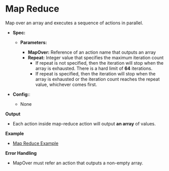 # Map Reduce

Map over an array and executes a sequence of actions in parallel.

* **Spec:**
  * **Parameters:**

    * **MapOver:** Reference of an action name that outputs an array
    * **Repeat:** Integer value that specifies the maximum iteration count
      * If repeat is not specified, then the iteration will stop when the array is exhausted. There is a hard limit of **64** iterations.
      * If repeat is specified, then the iteration will stop when the array is exhausted or the iteration count reaches the repeat value, whichever comes first.

* **Config:**:
  *  None

**Output**
  * Each action inside map-reduce action will output **an array** of values. 

**Example**
  * [Map Reduce Example](https://rebyte.ai/p/21b2295005587a5375d8/callable/002c82cb615fda933a73#7)

**Error Handling**
  * MapOver must refer an action that outputs a non-empty array.